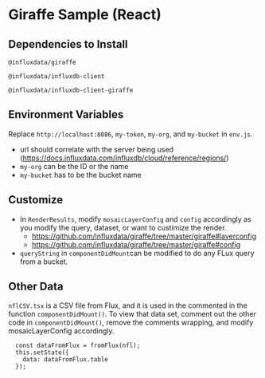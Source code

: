 # Giraffe Sample (React)

## Dependencies to Install
`@influxdata/giraffe`

`@influxdata/influxdb-client`

`@influxdata/influxdb-client-giraffe`

## Environment Variables
Replace `http://localhost:8086`, `my-token`, `my-org`, and `my-bucket` in `env.js`.
* url should correlate with the server being used (https://docs.influxdata.com/influxdb/cloud/reference/regions/)
* `my-org` can be the ID or the name
* `my-bucket` has to be the bucket name

## Customize
- In `RenderResults`, modify `mosaicLayerConfig` and `config` accordingly as you modify the query, dataset, or want to custimize the render.
    - https://github.com/influxdata/giraffe/tree/master/giraffe#layerconfig
    - https://github.com/influxdata/giraffe/tree/master/giraffe#config
- `queryString` in `componentDidMount`can be modified to do any FLux query from a bucket.

## Other Data
`nflCSV.tsx` is a CSV file from Flux, and it is used in the commented in the function `componentDidMount()`. 
To view that data set, comment out the other code in `componentDidMount()`, remove the comments wrapping, and modify mosaicLayerConfig accordingly.

      const dataFromFlux = fromFlux(nfl);
      this.setState({
        data: dataFromFlux.table
      });
